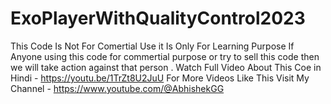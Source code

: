 # ExoPlayerWithQualityControl2023

This Code Is Not For Comertial Use it Is Only For Learning Purpose If Anyone using this code for commertial purpose or try to sell this code then we will take action against that person .
Watch Full Video About This Coe in Hindi - https://youtu.be/1TrZt8U2JuU
For More Videos Like This Visit My Channel - https://www.youtube.com/@AbhishekGG
